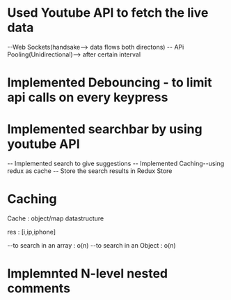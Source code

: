 # Used Youtube API to fetch the live data

--Web Sockets(handsake--> data flows both directons)
-- APi Pooling(Unidirectional)--> after certain interval

# Implemented Debouncing - to limit api calls on every keypress

# Implemented searchbar by using youtube API

-- Implemented search to give suggestions
-- Implemented Caching--using redux as cache
-- Store the search results in Redux Store

# Caching

Cache : object/map datastructure

res : [i,ip,iphone]

--to search in an array : o(n)
--to search in an Object : o(n)

# Implemnted N-level nested comments
